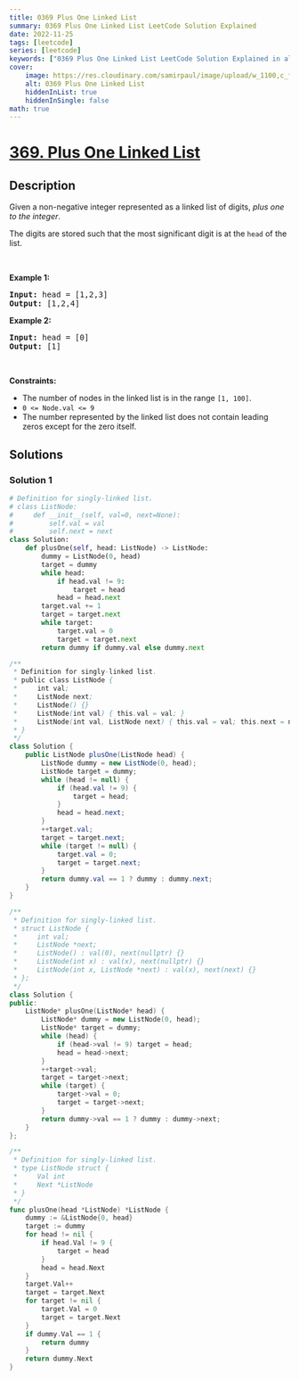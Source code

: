 ```yaml
---
title: 0369 Plus One Linked List
summary: 0369 Plus One Linked List LeetCode Solution Explained
date: 2022-11-25
tags: [leetcode]
series: [leetcode]
keywords: ["0369 Plus One Linked List LeetCode Solution Explained in all languages", "0369 Plus One Linked List", "LeetCode", "leetcode solution in Python3 C++ Java Go PHP Ruby Swift TypeScript Rust C# JavaScript C", "GeeksforGeeks", "InterviewBit", "Coding Ninjas", "HackerRank", "HackerEarth", "CodeChef", "TopCoder", "AlgoExpert", "freeCodeCamp", "Codeforces", "GitHub", "AtCoder", "Samir Paul"]
cover:
    image: https://res.cloudinary.com/samirpaul/image/upload/w_1100,c_fit,co_rgb:FFFFFF,l_text:Arial_75_bold:0369 Plus One Linked List - Solution Explained/problem-solving.webp
    alt: 0369 Plus One Linked List
    hiddenInList: true
    hiddenInSingle: false
math: true
---
```



# [369. Plus One Linked List](https://leetcode.com/problems/plus-one-linked-list)


## Description

<p>Given a non-negative integer represented as a linked list of digits, <em>plus one to the integer</em>.</p>

<p>The digits are stored such that the most significant digit is at the <code>head</code> of the list.</p>

<p>&nbsp;</p>
<p><strong class="example">Example 1:</strong></p>
<pre><strong>Input:</strong> head = [1,2,3]
<strong>Output:</strong> [1,2,4]
</pre><p><strong class="example">Example 2:</strong></p>
<pre><strong>Input:</strong> head = [0]
<strong>Output:</strong> [1]
</pre>
<p>&nbsp;</p>
<p><strong>Constraints:</strong></p>

<ul>
	<li>The number of nodes in the linked list is in the range <code>[1, 100]</code>.</li>
	<li><code>0 &lt;= Node.val &lt;= 9</code></li>
	<li>The number represented by the linked list does not contain leading zeros except for the zero itself.&nbsp;</li>
</ul>

## Solutions

### Solution 1

<!-- tabs:start -->

```python
# Definition for singly-linked list.
# class ListNode:
#     def __init__(self, val=0, next=None):
#         self.val = val
#         self.next = next
class Solution:
    def plusOne(self, head: ListNode) -> ListNode:
        dummy = ListNode(0, head)
        target = dummy
        while head:
            if head.val != 9:
                target = head
            head = head.next
        target.val += 1
        target = target.next
        while target:
            target.val = 0
            target = target.next
        return dummy if dummy.val else dummy.next
```

```java
/**
 * Definition for singly-linked list.
 * public class ListNode {
 *     int val;
 *     ListNode next;
 *     ListNode() {}
 *     ListNode(int val) { this.val = val; }
 *     ListNode(int val, ListNode next) { this.val = val; this.next = next; }
 * }
 */
class Solution {
    public ListNode plusOne(ListNode head) {
        ListNode dummy = new ListNode(0, head);
        ListNode target = dummy;
        while (head != null) {
            if (head.val != 9) {
                target = head;
            }
            head = head.next;
        }
        ++target.val;
        target = target.next;
        while (target != null) {
            target.val = 0;
            target = target.next;
        }
        return dummy.val == 1 ? dummy : dummy.next;
    }
}
```

```cpp
/**
 * Definition for singly-linked list.
 * struct ListNode {
 *     int val;
 *     ListNode *next;
 *     ListNode() : val(0), next(nullptr) {}
 *     ListNode(int x) : val(x), next(nullptr) {}
 *     ListNode(int x, ListNode *next) : val(x), next(next) {}
 * };
 */
class Solution {
public:
    ListNode* plusOne(ListNode* head) {
        ListNode* dummy = new ListNode(0, head);
        ListNode* target = dummy;
        while (head) {
            if (head->val != 9) target = head;
            head = head->next;
        }
        ++target->val;
        target = target->next;
        while (target) {
            target->val = 0;
            target = target->next;
        }
        return dummy->val == 1 ? dummy : dummy->next;
    }
};
```

```go
/**
 * Definition for singly-linked list.
 * type ListNode struct {
 *     Val int
 *     Next *ListNode
 * }
 */
func plusOne(head *ListNode) *ListNode {
	dummy := &ListNode{0, head}
	target := dummy
	for head != nil {
		if head.Val != 9 {
			target = head
		}
		head = head.Next
	}
	target.Val++
	target = target.Next
	for target != nil {
		target.Val = 0
		target = target.Next
	}
	if dummy.Val == 1 {
		return dummy
	}
	return dummy.Next
}
```

<!-- tabs:end -->

<!-- end -->
